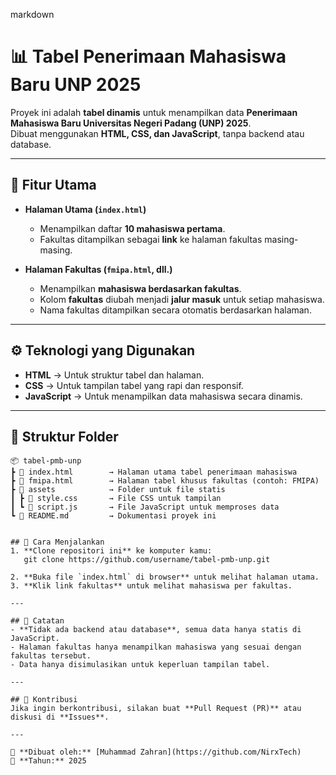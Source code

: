 
markdown
# 📊 Tabel Penerimaan Mahasiswa Baru UNP 2025

Proyek ini adalah **tabel dinamis** untuk menampilkan data **Penerimaan Mahasiswa Baru Universitas Negeri Padang (UNP) 2025**.  
Dibuat menggunakan **HTML, CSS, dan JavaScript**, tanpa backend atau database.  

---

## 📌 Fitur Utama
- **Halaman Utama (`index.html`)**  
  - Menampilkan daftar **10 mahasiswa pertama**.
  - Fakultas ditampilkan sebagai **link** ke halaman fakultas masing-masing.  

- **Halaman Fakultas (`fmipa.html`, dll.)**  
  - Menampilkan **mahasiswa berdasarkan fakultas**.  
  - Kolom **fakultas** diubah menjadi **jalur masuk** untuk setiap mahasiswa.  
  - Nama fakultas ditampilkan secara otomatis berdasarkan halaman.  

---

## ⚙️ Teknologi yang Digunakan
- **HTML** → Untuk struktur tabel dan halaman.  
- **CSS** → Untuk tampilan tabel yang rapi dan responsif.  
- **JavaScript** → Untuk menampilkan data mahasiswa secara dinamis.  

---

## 📂 Struktur Folder
```
📦 tabel-pmb-unp
┣ 📜 index.html        → Halaman utama tabel penerimaan mahasiswa
┣ 📜 fmipa.html        → Halaman tabel khusus fakultas (contoh: FMIPA)
┣ 📂 assets            → Folder untuk file statis
┃ ┣ 📜 style.css       → File CSS untuk tampilan
┃ ┗ 📜 script.js       → File JavaScript untuk memproses data
┗ 📜 README.md         → Dokumentasi proyek ini


## 🚀 Cara Menjalankan
1. **Clone repositori ini** ke komputer kamu:  
   git clone https://github.com/username/tabel-pmb-unp.git
   
2. **Buka file `index.html` di browser** untuk melihat halaman utama.  
3. **Klik link fakultas** untuk melihat mahasiswa per fakultas.  

---

## 🎯 Catatan
- **Tidak ada backend atau database**, semua data hanya statis di JavaScript.  
- Halaman fakultas hanya menampilkan mahasiswa yang sesuai dengan fakultas tersebut.  
- Data hanya disimulasikan untuk keperluan tampilan tabel.  

---

## 🤝 Kontribusi
Jika ingin berkontribusi, silakan buat **Pull Request (PR)** atau diskusi di **Issues**.  

---

📝 **Dibuat oleh:** [Muhammad Zahran](https://github.com/NirxTech)  
📅 **Tahun:** 2025  
